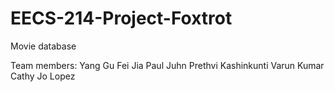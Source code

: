 EECS-214-Project-Foxtrot
========================

Movie database

Team members:
  Yang Gu
  Fei Jia
  Paul Juhn
  Prethvi Kashinkunti
  Varun Kumar
  Cathy Jo Lopez
